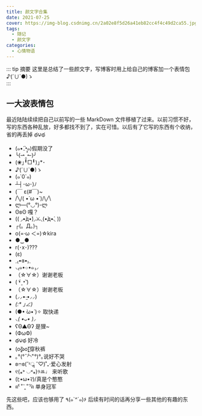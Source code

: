 ```yaml
---
title: 颜文字合集
date: 2021-07-25
cover: https://img-blog.csdnimg.cn/2a02e8f5d26a41eb82cc4f4c49d2ca55.jpg?x-oss-process=image/watermark,type_ZHJvaWRzYW5zZmFsbGJhY2s,shadow_50,text_Q1NETiBAPGRpdiBjbGFzcz0n6b6Z5a6d5a6dJz4=,size_20,color_FFFFFF,t_70,g_se,x_16#pic_center
tags:
  - 随记
  - 颜文字
categories:
  - 心情物语
---
```


::: tip 摘要
这里是总结了一些颜文字，写博客时用上给自己的博客加一个表情包 ♪(´∪`●)ゝ<br>
:::

<!-- more -->

## 一大波表情包

最近陆陆续续把自己以前写的一些 MarkDown 文件移植了过来。以前习惯不好，写的东西各种乱放，好多都找不到了，实在可惜。以后有了它写的东西有个收纳，省的再丢掉 థ౪థ

- (๑•́₋•̩̥̀๑)假期没了
- ╰(⇀‸↼)╯
- (❀｣╹□╹)｣\*･
- ♪(´∪`●)ゝ
- (๑´0`๑)
- ┴┤･ω･)ﾉ
- (￣ ε(#￣)~
- /╲/\( •̀ ω •́ )/\╱\
- ლ—(°◡°)-ლ
- ʘʚʘ 嘎？
- (( ◞•̀д•́)◞⚔◟(•̀д•́◟ ))
- ┌(。Д。)┐
- ο(=·ω ＜=)☆kira
- ●‿●
- r(･x･)???
- (ε)
- ˏ₍•ɞ•₎ˎ
- ⸜₍๑•⌔•๑ ₎⸝
- （☆∀☆）谢谢老板
- ( •︠ˍ•︡ )
- （☆∀☆）谢谢老板
- (⸝⸝•‧̫•⸝⸝)
- _(:\* ｣∠)_
- (●• ̀ω•́ )✧ 取快递
- _⸜( •ᴗ• )⸝_
- ʕΘ▲Θʔ 是狸~
- (ФωФ)
- థ౪థ 好冷
- (ο̬̬̬̬̬̬̬̏̃ɷο̬̬̬̬̬̬̬̏̃)穿秋裤
- ｡°(°¯᷄◠¯᷅°)°｡说好不哭
- ʚෆɞ(˘ᵋॢ ˘♡)˚₊·爱心发射
- ୧(⁎˃ ◡˂⁎)୨ꔛ♩ 来听歌
- \(ﾋ•ω•ﾏ)/真是个憨憨
- ฅ⁽͑ ˚̀ ˙̭ ˚́ ⁾̉ฅ 单身冠军

先这些吧，应该也够用了 ٩(๑`^´๑)۶
后续有时间的话再分享一些其他的有趣的东西。
